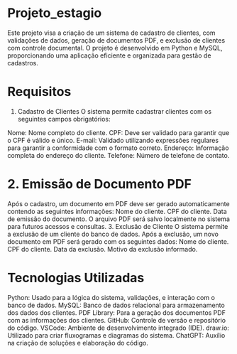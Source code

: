 # Projeto_estagio
Este projeto visa a criação de um sistema de cadastro de clientes, com validações de dados, geração de documentos PDF, e exclusão de clientes com controle documental. O projeto é desenvolvido em Python e MySQL, proporcionando uma aplicação eficiente e organizada para gestão de cadastros.

# Requisitos
1. Cadastro de Clientes
O sistema permite cadastrar clientes com os seguintes campos obrigatórios:

Nome: Nome completo do cliente.
CPF: Deve ser validado para garantir que o CPF é válido e único.
E-mail: Validado utilizando expressões regulares para garantir a conformidade com o formato correto.
Endereço: Informação completa do endereço do cliente.
Telefone: Número de telefone de contato.
# 2. Emissão de Documento PDF
Após o cadastro, um documento em PDF deve ser gerado automaticamente contendo as seguintes informações:
Nome do cliente.
CPF do cliente.
Data de emissão do documento.
O arquivo PDF será salvo localmente no sistema para futuros acessos e consultas.
3. Exclusão de Cliente
O sistema permite a exclusão de um cliente do banco de dados.
Após a exclusão, um novo documento em PDF será gerado com os seguintes dados:
Nome do cliente.
CPF do cliente.
Data da exclusão.
Motivo da exclusão informado.
# Tecnologias Utilizadas
Python: Usado para a lógica do sistema, validações, e interação com o banco de dados.
MySQL: Banco de dados relacional para armazenamento dos dados dos clientes.
PDF Library: Para a geração dos documentos PDF com as informações dos clientes.
GitHub: Controle de versão e repositório do código.
VSCode: Ambiente de desenvolvimento integrado (IDE).
draw.io: Utilizado para criar fluxogramas e diagramas do sistema.
ChatGPT: Auxílio na criação de soluções e elaboração do código.
